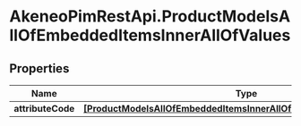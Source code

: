 # AkeneoPimRestApi.ProductModelsAllOfEmbeddedItemsInnerAllOfValues

## Properties

Name | Type | Description | Notes
------------ | ------------- | ------------- | -------------
**attributeCode** | [**[ProductModelsAllOfEmbeddedItemsInnerAllOfValuesAttributeCodeInner]**](ProductModelsAllOfEmbeddedItemsInnerAllOfValuesAttributeCodeInner.md) |  | [optional] 


